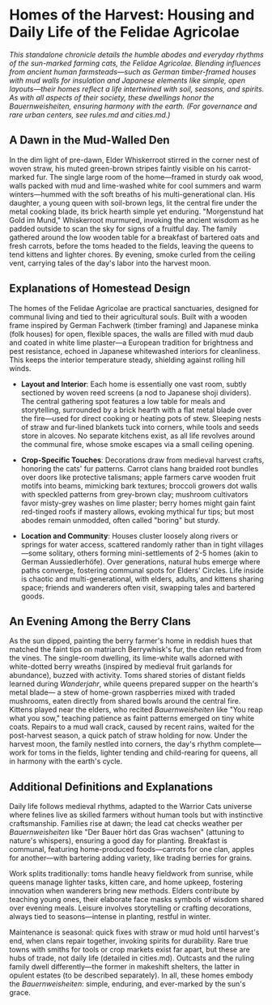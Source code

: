 # Homes of the Harvest: Housing and Daily Life of the Felidae Agricolae

*This standalone chronicle details the humble abodes and everyday rhythms of the sun-marked farming cats, the Felidae Agricolae.
Blending influences from ancient human farmsteads—such as German timber-framed houses with mud walls for insulation and Japanese elements like simple, open layouts—their homes reflect a life intertwined with soil, seasons, and spirits.
As with all aspects of their society, these dwellings honor the *Bauernweisheiten*, ensuring harmony with the earth. (For governance and rare urban centers, see rules.md and cities.md.)*

## A Dawn in the Mud-Walled Den

In the dim light of pre-dawn, Elder Whiskerroot stirred in the corner nest of woven straw, his muted green-brown stripes faintly visible on his carrot-marked fur.
The single large room of the home—framed in sturdy oak wood, walls packed with mud and lime-washed white for cool summers and warm winters—hummed with the soft breaths of his multi-generational clan.
His daughter, a young queen with soil-brown legs, lit the central fire under the metal cooking blade, its brick hearth simple yet enduring. "Morgenstund hat Gold im Mund," Whiskerroot murmured, invoking the ancient wisdom as he padded outside to scan the sky for signs of a fruitful day.
The family gathered around the low wooden table for a breakfast of bartered oats and fresh carrots, before the toms headed to the fields, leaving the queens to tend kittens and lighter chores. By evening, smoke curled from the ceiling vent, carrying tales of the day's labor into the harvest moon.

## Explanations of Homestead Design

The homes of the Felidae Agricolae are practical sanctuaries, designed for communal living and tied to their agricultural souls.
Built with a wooden frame inspired by German Fachwerk (timber framing) and Japanese minka (folk houses) for open, flexible spaces, the walls are filled with mud daub and coated in white lime plaster—a European tradition for brightness and pest resistance, echoed in Japanese whitewashed interiors for cleanliness. This keeps the interior temperature steady, shielding against rolling hill winds.

- **Layout and Interior**: Each home is essentially one vast room, subtly sectioned by woven reed screens (a nod to Japanese shoji dividers).
The central gathering spot features a low table for meals and storytelling, surrounded by a brick hearth with a flat metal blade over the fire—used for direct cooking or heating pots of stew.
  Sleeping nests of straw and fur-lined blankets tuck into corners, while tools and seeds store in alcoves. No separate kitchens exist, as all life revolves around the communal fire, whose smoke escapes via a small ceiling opening.

- **Crop-Specific Touches**: Decorations draw from medieval harvest crafts, honoring the cats' fur patterns. Carrot clans hang braided root bundles over doors like protective talismans; apple farmers carve wooden fruit motifs into beams, mimicking bark textures; broccoli growers dot walls with speckled patterns from grey-brown clay; mushroom cultivators favor misty-grey washes on lime plaster; berry homes might gain faint red-tinged roofs if mastery allows, evoking mythical fur tips; but most abodes remain unmodded, often called "boring" but sturdy.

- **Location and Community**: Houses cluster loosely along rivers or springs for water access, scattered randomly rather than in tight villages—some solitary, others forming mini-settlements of 2-5 homes (akin to German Aussiedlerhöfe). Over generations, natural hubs emerge where paths converge, fostering communal spots for Elders' Circles. Life inside is chaotic and multi-generational, with elders, adults, and kittens sharing space; friends and wanderers often visit, swapping tales and bartered goods.

## An Evening Among the Berry Clans

As the sun dipped, painting the berry farmer's home in reddish hues that matched the faint tips on matriarch Berrywhisk's fur, the clan returned from the vines. The single-room dwelling, its lime-white walls adorned with white-dotted berry wreaths (inspired by medieval fruit garlands for abundance), buzzed with activity. Toms shared stories of distant fields learned during *Wanderjahr*, while queens prepared supper on the hearth's metal blade— a stew of home-grown raspberries mixed with traded mushrooms, eaten directly from shared bowls around the central fire. Kittens played near the elders, who recited *Bauernweisheiten* like "You reap what you sow," teaching patience as faint patterns emerged on tiny white coats. Repairs to a mud wall crack, caused by recent rains, waited for the post-harvest season, a quick patch of straw holding for now. Under the harvest moon, the family nestled into corners, the day's rhythm complete—work for toms in the fields, lighter tending and child-rearing for queens, all in harmony with the earth's cycle.

## Additional Definitions and Explanations

Daily life follows medieval rhythms, adapted to the Warrior Cats universe where felines live as skilled farmers without human tools but with instinctive craftsmanship. Families rise at dawn; the lead cat checks weather per *Bauernweisheiten* like "Der Bauer hört das Gras wachsen" (attuning to nature's whispers), ensuring a good day for planting. Breakfast is communal, featuring home-produced foods—carrots for one clan, apples for another—with bartering adding variety, like trading berries for grains.

Work splits traditionally: toms handle heavy fieldwork from sunrise, while queens manage lighter tasks, kitten care, and home upkeep, fostering innovation when wanderers bring new methods. Elders contribute by teaching young ones, their elaborate face masks symbols of wisdom shared over evening meals. Leisure involves storytelling or crafting decorations, always tied to seasons—intense in planting, restful in winter.

Maintenance is seasonal: quick fixes with straw or mud hold until harvest's end, when clans repair together, invoking spirits for durability. Rare true towns with smiths for tools or crop markets exist far apart, but these are hubs of trade, not daily life (detailed in cities.md). Outcasts and the ruling family dwell differently—the former in makeshift shelters, the latter in opulent estates (to be described separately). In all, these homes embody the *Bauernweisheiten*: simple, enduring, and ever-marked by the sun's grace.
